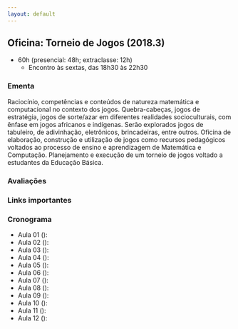 ```yaml
---
layout: default
---
```


## Oficina: Torneio de Jogos (2018.3)
+ 60h (presencial: 48h; extraclasse: 12h)
  + Encontro às sextas, das 18h30 às 22h30

### Ementa
Raciocínio, competências e conteúdos de natureza matemática e computacional no contexto dos jogos. Quebra-cabeças, jogos de estratégia, jogos de sorte/azar em diferentes realidades socioculturais, com ênfase em jogos africanos e indígenas. Serão explorados jogos de tabuleiro, de adivinhação, eletrônicos, brincadeiras, entre outros. Oficina de elaboração, construção e utilização de jogos como recursos pedagógicos voltados ao processo de ensino e aprendizagem de Matemática e Computação. Planejamento e execução de um torneio de jogos voltado a estudantes da Educação Básica.

### Avaliações


### Links importantes


### Cronograma
+ Aula 01 (): 
+ Aula 02 (): 
+ Aula 03 (): 
+ Aula 04 (): 
+ Aula 05 (): 
+ Aula 06 (): 
+ Aula 07 (): 
+ Aula 08 (): 
+ Aula 09 (): 
+ Aula 10 (): 
+ Aula 11 (): 
+ Aula 12 (): 
